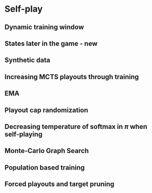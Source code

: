 

# Self-play

## Dynamic training window
## States later in the game - new


## Synthetic data
## Increasing MCTS playouts through training
## EMA

## Playout cap randomization

## Decreasing temperature of softmax in $\pi$ when self-playing

## Monte-Carlo Graph Search


## Population based training

## Forced playouts and target pruning
